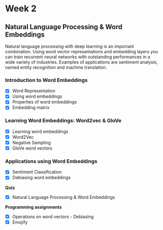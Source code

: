 # Week 2

## Natural Language Processing & Word Embeddings

Natural language processing with deep learning is an important combination. Using word vector representations and embedding layers you can train recurrent neural networks with outstanding performances in a wide variety of industries. Examples of applications are sentiment analysis, named entity recognition and machine translation.

### Introduction to Word Embeddings
- [x] Word Representation
- [x] Using word embeddings
- [x] Properties of word embeddings
- [x] Embedding matrix

### Learning Word Embeddings: Word2vec & GloVe
- [x] Learning word embeddings
- [x] Word2Vec
- [x] Negative Sampling
- [x] GloVe word vectors

### Applications using Word Embeddings
- [x] Sentiment Classification
- [x] Debiasing word embeddings

**Quiz**
- [x] Natural Language Processing & Word Embeddings

**Programming assignments**
- [x] Operations on word vectors - Debiasing
- [x] Emojify
